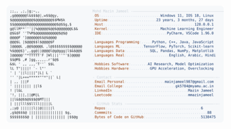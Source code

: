 <picture>
  <source srcset="https://raw.githubusercontent.com/mmazinjameel/mmazinjameel/main/dark_mode.svg?v=1741097382" media="(prefers-color-scheme: dark)">
  <img src="https://raw.githubusercontent.com/mmazinjameel/mmazinjameel/main/light_mode.svg?v=1741097382">
</picture>
